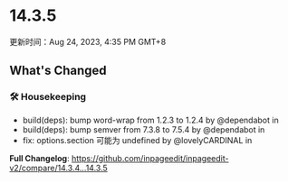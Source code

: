 # 14.3.5

更新时间：Aug 24, 2023, 4:35 PM GMT+8

## What's Changed

### 🛠️ Housekeeping

- build(deps): bump word-wrap from 1.2.3 to 1.2.4 by @dependabot in <IssueLink id="226" />
- build(deps): bump semver from 7.3.8 to 7.5.4 by @dependabot in <IssueLink id="225" />
- fix: options.section 可能为 undefined by @lovelyCARDINAL in <IssueLink id="227" />

**Full Changelog**: https://github.com/inpageedit/inpageedit-v2/compare/14.3.4...14.3.5
